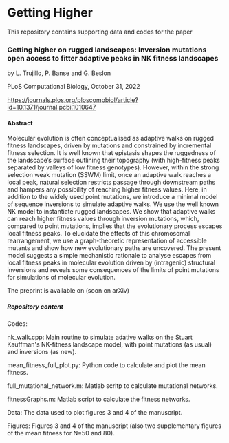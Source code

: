 # Getting Higher

This repository contains supporting data and codes for the paper

### Getting higher on rugged landscapes: Inversion mutations open access to fitter adaptive peaks in NK fitness landscapes
by L. Trujillo, P. Banse and G. Beslon 

PLoS Computational Biology, October 31, 2022

https://journals.plos.org/ploscompbiol/article?id=10.1371/journal.pcbi.1010647

#### Abstract
Molecular evolution is often conceptualised as adaptive walks on rugged fitness
landscapes, driven by mutations and constrained by incremental fitness selection. It is
well known that epistasis shapes the ruggedness of the landscape’s surface outlining
their topography (with high-fitness peaks separated by valleys of low fitness genotypes).
However, within the strong selection weak mutation (SSWM) limit, once an adaptive
walk reaches a local peak, natural selection restricts passage through downstream paths
and hampers any possibility of reaching higher fitness values. Here, in addition to the
widely used point mutations, we introduce a minimal model of sequence inversions to
simulate adaptive walks. We use the well known NK model to instantiate rugged
landscapes. We show that adaptive walks can reach higher fitness values through
inversion mutations, which, compared to point mutations, implies that the evolutionary
process escapes local fitness peaks. To elucidate the effects of this chromosomal
rearrangement, we use a graph-theoretic representation of accessible mutants and show
how new evolutionary paths are uncovered. The present model suggests a simple
mechanistic rationale to analyse escapes from local fitness peaks in molecular evolution
driven by (intragenic) structural inversions and reveals some consequences of the limits
of point mutations for simulations of molecular evolution.

The preprint is available on (soon on arXiv)

##### Repository content
Codes:

nk_walk.cpp: Main routine to simulate adative walks on the Stuart Kauffman's NK-fitness landscape model, with point mutations (as usual) and inversions (as new).

mean_fitness_full_plot.py: Python code to calculate and plot the mean fitness.

full_mutational_network.m: Matlab scritp to calculate mutational networks.

fitnessGraphs.m: Matlab script to calculate the fitness networks.

Data: The data used to plot figures 3 and 4 of the manuscript. 

Figures: Figures 3 and 4 of the manuscript (also two supplementary figures of the mean fitness for N=50 and 80). 






